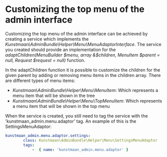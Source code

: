 # Customizing the top menu of the admin interface

Customizing the top menu of the admin interface can be achieved by creating a service which implements the *Kunstmaan\AdminBundle\Helper\Menu\MenuAdaptorInterface*. The service you created should provide an implementation for the *adaptChildren(MenuBuilder $menu, array &$children, MenuItem $parent = null, Request $request = null)* function.

In the adaptChildren function it is possible to customize the children for the given parent by adding or removing menu items in the children array. There are different types of menu items:

* *Kunstmaan\AdminBundle\Helper\Menu\MenuItem*: Which represents a menu item that will be shown in the tree
* *Kunstmaan\AdminBundle\Helper\Menu\TopMenuItem*: Which represents a menu item that will be shown in the top menu

When the service is created, you still need to tag the service with the 'kunstmaan_admin.menu.adaptor' tag. An example of this is the SettingsMenuAdaptor:

```yaml
kunstmaan_admin.menu.adaptor.settings:
        class: Kunstmaan\AdminBundle\Helper\Menu\SettingsMenuAdaptor
        tags:
            -  { name: 'kunstmaan_admin.menu.adaptor' }
```
